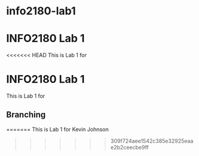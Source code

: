 # info2180-lab1

# INFO2180 Lab 1
<<<<<<< HEAD
This is Lab 1 for <Kevin Johnson>


# INFO2180 Lab 1
   This is Lab 1 for <Kevin Johnson>
   ## Branching
=======
This is Lab 1 for Kevin Johnson
>>>>>>> 309f724aee1542c385e32925eaae2b2ceecbe9ff
